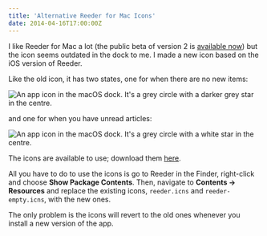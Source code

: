 ```yaml
---
title: 'Alternative Reeder for Mac Icons'
date: 2014-04-16T17:00:00Z
---
```


I like Reeder for Mac a lot (the public beta of version 2 is
[available now](http://reederapp.com/mac)) but the icon seems outdated in the
dock to me. I made a new icon based on the iOS version of Reeder.

Like the old icon, it has two states, one for when there are no new items:

![An app icon in the macOS dock. It's a grey circle with a darker grey star in the centre.](/img/2014-04-reeder-normal.png)

and one for when you have unread articles:

![An app icon in the macOS dock. It's a grey circle with a white star in the centre.](/img/2014-04-reeder-new-items.png)

The icons are available to use; download them
[here](/downloads/reeder-icons.zip).

All you have to do to use the icons is go to Reeder in the Finder, right-click
and choose **Show Package Contents**. Then, navigate to **Contents → Resources**
and replace the existing icons, `reeder.icns` and `reeder-empty.icns`, with the
new ones.

The only problem is the icons will revert to the old ones whenever you install a
new version of the app.
